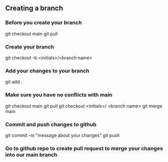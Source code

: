 ## Creating a branch

### Before you create your branch

git checkout main
git pull

### Create your branch

git checkout -b &lt;initials&gt;/&lt;branch name&gt;

### Add your changes to your branch

git add .

### Make sure you have no conflicts with main

git checkout main
git pull
git checkout &lt;initials&gt;/ &lt;branch name&gt;
git merge main

### Commit and push changes to github

git commit -m "message about your changes"
git push

### Go to github repo to create pull request to merge your changes into our main branch
